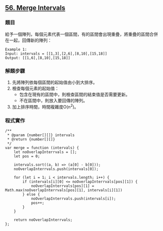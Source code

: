 ## [56. Merge Intervals](https://leetcode.com/problems/merge-intervals/description/?envType=study-plan-v2&envId=top-interview-150 "Title")

### 題目
給予一個陣列，每個元素代表一個區間，有的區間會出現重疊，將重疊的區間合併在一起，回傳新的陣列：  

    Example 1:  
    Input: intervals = [[1,3],[2,6],[8,10],[15,18]]  
    Output: [[1,6],[8,10],[15,18]]  

### 解題步驟
1. 先將陣列依每個區間的起始值由小到大排序。
2. 檢查每個元素的起始值：
    * 包含在現有的區間中，則檢查區間的結束值是否需要更新。
    * 不在區間中，則放入要回傳的陣列。
3. 加上排序時間，時間複雜度O(n<sup>2</sup>)。


### 程式實作

```JS
/**
 * @param {number[][]} intervals
 * @return {number[][]}
 */
var merge = function (intervals) {
    let noOverlapInterrvals = [];
    let pos = 0;

    intervals.sort((a, b) => (a[0] - b[0]));
    noOverlapInterrvals.push(intervals[0]);

    for (let i = 1; i < intervals.length; i++) {
        if (intervals[i][0] <= noOverlapInterrvals[pos][1]) {
            noOverlapInterrvals[pos][1] = Math.max(noOverlapInterrvals[pos][1], intervals[i][1])
        } else {
            noOverlapInterrvals.push(intervals[i]);
            pos++;
        }
    }

    return noOverlapInterrvals;
};
```

